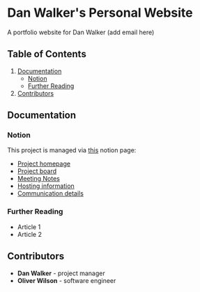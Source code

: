 # Dan Walker's Personal Website

A portfolio website for Dan Walker (add email here)

## Table of Contents

1. [Documentation](#Documentation)
   - [Notion](#Notion)
   - [Further Reading](#Further-Reading)
2. [Contributors](#Contributors)

## Documentation

### Notion

This project is managed via [this](https://www.notion.so/Dan-Walker-CV-Website-f7c8b17f640f40be90388baa05ce6617) notion page:

- [Project homepage](https://www.notion.so/Dan-Walker-CV-Website-f7c8b17f640f40be90388baa05ce6617)
- [Project board](https://www.notion.so/53e7b1f48eb344d7a241bb1bb5194ff4?v=a9706dcf9acd4328912eb1cc68b894d5)
- [Meeting Notes](https://www.notion.so/77614ea1af1b4e8f899b00e2ef5f0568?v=52ac780d24f9451ab41fb4f32e6faaa7)
- [Hosting information](https://www.notion.so/Hosting-84cdc4f6e6284c689517cc4de72e5c88)
- [Communication details](https://www.notion.so/Slack-ace9bb1a8db8487d9ee646166a05677d)

### Further Reading

- Article 1
- Article 2

## Contributors

- **Dan Walker** - project manager
- **Oliver Wilson** - software engineer